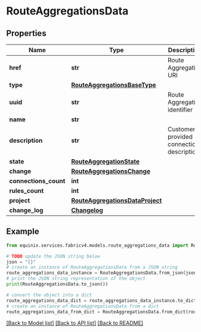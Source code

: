# RouteAggregationsData


## Properties

Name | Type | Description | Notes
------------ | ------------- | ------------- | -------------
**href** | **str** | Route Aggregation URI | [optional] 
**type** | [**RouteAggregationsBaseType**](RouteAggregationsBaseType.md) |  | [optional] 
**uuid** | **str** | Route Aggregation identifier | [optional] 
**name** | **str** |  | [optional] 
**description** | **str** | Customer-provided connection description | [optional] 
**state** | [**RouteAggregationState**](RouteAggregationState.md) |  | [optional] 
**change** | [**RouteAggregationsChange**](RouteAggregationsChange.md) |  | [optional] 
**connections_count** | **int** |  | [optional] 
**rules_count** | **int** |  | [optional] 
**project** | [**RouteAggregationsDataProject**](RouteAggregationsDataProject.md) |  | [optional] 
**change_log** | [**Changelog**](Changelog.md) |  | [optional] 

## Example

```python
from equinix.services.fabricv4.models.route_aggregations_data import RouteAggregationsData

# TODO update the JSON string below
json = "{}"
# create an instance of RouteAggregationsData from a JSON string
route_aggregations_data_instance = RouteAggregationsData.from_json(json)
# print the JSON string representation of the object
print(RouteAggregationsData.to_json())

# convert the object into a dict
route_aggregations_data_dict = route_aggregations_data_instance.to_dict()
# create an instance of RouteAggregationsData from a dict
route_aggregations_data_from_dict = RouteAggregationsData.from_dict(route_aggregations_data_dict)
```
[[Back to Model list]](../README.md#documentation-for-models) [[Back to API list]](../README.md#documentation-for-api-endpoints) [[Back to README]](../README.md)


